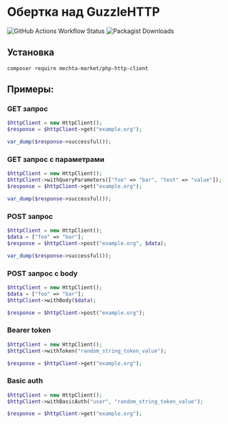 # Обертка над GuzzleHTTP
![GitHub Actions Workflow Status](https://img.shields.io/github/actions/workflow/status/mechta-market/php-http-client/test.yml)
![Packagist Downloads](https://img.shields.io/packagist/dt/mechta-market/php-http-client)

## Установка
```shell
composer require mechta-market/php-http-client
```

## Примеры:

### GET запрос
```php
$httpClient = new HttpClient();
$response = $httpClient->get("example.org");

var_dump($response->successful());
```

### GET запрос с параметрами
```php
$httpClient = new HttpClient();
$httpClient->withQueryParameters(["foo" => "bar", "test" => "value"]);
$response = $httpClient->get("example.org");

var_dump($response->successful());
```

### POST запрос
```php
$httpClient = new HttpClient();
$data = ["foo" => "bar"];
$response = $httpClient->post("example.org", $data);

var_dump($response->successful());
```

### POST запрос с body
```php
$httpClient = new HttpClient();
$data = ["foo" => "bar"];
$httpClient->withBody($data);

$response = $httpClient->post("example.org");
```

### Bearer token
```php
$httpClient = new HttpClient();
$httpClient->withToken("random_string_token_value");

$response = $httpClient->get("example.org");
```

### Basic auth
```php
$httpClient = new HttpClient();
$httpClient->withBasicAuth("user", "random_string_token_value");

$response = $httpClient->get("example.org");
```

